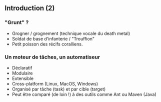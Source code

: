 ##  Introduction (2)

### "Grunt" ?
- Grogner / grognement (technique vocale du death metal)
- Soldat de base d'infanterie / "Trouffion"
- Petit poisson des récifs coralliens.

### Un moteur de tâches, un automatiseur

- Déclaratif
- Modulaire
- Extensible
- Cross-platform (Linux, MacOS, Windows)
- Organisé par tâche (task) et par cible (target)
- Peut être comparé (de loin !) à des outils comme Ant ou Maven (Java)
